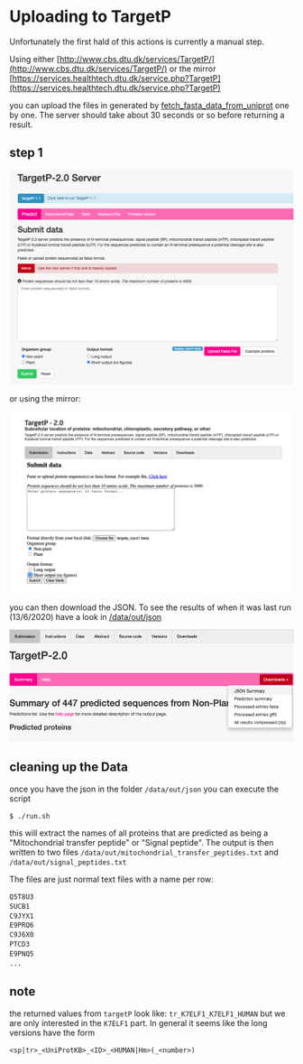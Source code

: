 # Uploading to TargetP

Unfortunately the first hald of this actions is currently a manual step.

Using either [http://www.cbs.dtu.dk/services/TargetP/](http://www.cbs.dtu.dk/services/TargetP/) or the mirror
[https://services.healthtech.dtu.dk/service.php?TargetP](https://services.healthtech.dtu.dk/service.php?TargetP)

you can upload the files in generated by [fetch_fasta_data_from_uniprot](../fetch_fasta_data_from_uniprot/data/out/fasta) one by one. The server should take about 30 seconds or so before returning a result.

## step 1

![Step 1](./howto/step1a.png?raw=true)

or using the mirror:

![Step 1](./howto/step1b.png?raw=true)

you can then download the JSON. To see the results of when it was last run (13/6/2020) have a look in [/data/out/json](./data/out/json)

![Step 2](./howto/step2.png?raw=true)

## cleaning up the Data

once you have the json in the folder `/data/out/json` you can execute the script

```
$ ./run.sh
```

this will extract the names of all proteins that are predicted as being a "Mitochondrial transfer peptide" or "Signal peptide". The output is then written to two files `/data/out/mitochondrial_transfer_peptides.txt` and `/data/out/signal_peptides.txt`

The files are just normal text files with a name per row:

```txt
Q5T8U3
SUCB1
C9JYX1
E9PRQ6
C9J6X0
PTCD3
E9PNQ5
...
```

## note

the returned values from `targetP` look like: `tr_K7ELF1_K7ELF1_HUMAN`
but we are only interested in the `K7ELF1` part.
In general it seems like the long versions have the form

```
<sp|tr>_<UniProtKB>_<ID>_<HUMAN|Hm>(_<number>)
```
